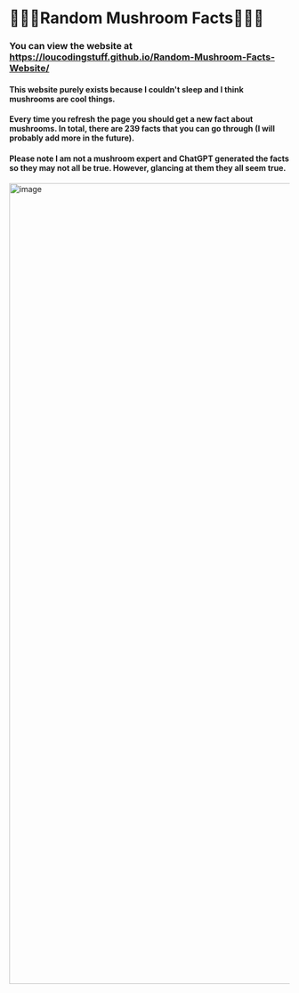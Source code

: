 # 🍄🍄🍄Random Mushroom Facts🍄🍄🍄
### You can view the website at https://loucodingstuff.github.io/Random-Mushroom-Facts-Website/
#### This website purely exists because I couldn't sleep and I think mushrooms are cool things.
#### Every time you refresh the page you should get a new fact about mushrooms. In total, there are 239 facts that you can go through (I will probably add more in the future).
#### Please note I am not a mushroom expert and ChatGPT generated the facts so they may not all be true. However, glancing at them they all seem true.

<img width="1440" alt="image" src="https://user-images.githubusercontent.com/90841974/232356123-4b40013e-b390-43b3-8eb5-90ec12816527.png">
